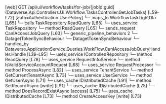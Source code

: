 [web] GET /api/ui/workflow/tasks/for-job/{jobId:guid}  (Dataverse.Api.Controllers.UI.Workflow.TasksController.GetJobTasks)  [L59–L72] [auth=Authentication.UserPolicy]
  └─ maps_to WorkflowTaskLightDto [L65]
  └─ calls TaskRepository.ReadQuery [L65]
  └─ uses_service TaskRepository
    └─ method ReadQuery [L65]
  └─ sends_request CanIAccessJobQuery [L63]
    └─ generic_pipeline_behaviors 2
      └─ DatagetTokenSyncBehaviour
      └─ DatagetTokenSyncBehaviour
    └─ handled_by Dataverse.ApplicationService.Queries.WorkFlow.CanIAccessJobQueryHandler.Handle [L39–L95]
      └─ uses_service IControlledRepository<Job>
        └─ method ReadQuery [L78]
      └─ uses_service RequestInfoService
        └─ method IsValidServiceAccountRequest [L68]
      └─ uses_service RequestProcessor
        └─ method ProcessAsync [L82]
      └─ uses_service TenantService
        └─ method GetCurrentTenantAsync [L73]
      └─ uses_service UserService
        └─ method GetUserAsync [L71]
      └─ uses_cache IDistributedCache [L91]
        └─ method SetRecordAsync [write] [L91]
      └─ uses_cache IDistributedCache [L75]
        └─ method DoesRecordExistAsync [access] [L75]
      └─ uses_cache IDistributedCache [L73]
        └─ method CreateAccessKey [write] [L73]

